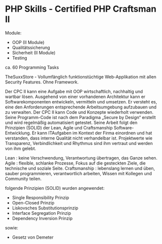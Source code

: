 # PHP Skills - Certified PHP Craftsman II

Module:
- OOP (II Module)
- Qualitätssicherung
- Sicherheit (II Module)
- Testing

ca. 60 Programming Tasks

TheSuxxStore - Vollumfänglich funktionstüchtige Web-Applikation mit allen Security Features. Ohne Framework.

Der CPC II kann eine Aufgabe mit OOP wirtschaftlich, nachhaltig und wartbar lösen. Ausgehend von einer vorhandenen Architektur kann er 
Softwarekomponenten entwickeln, vermitteln und umsetzen. Er versteht es, eine den Anforderungen entsprechende Arbeitsumgebung aufzubauen 
und zu verwalten. Der CPC II kann Code und Konzepte wiederholt verwenden. Seine Programm-Code ist nach dem Paradigma „Secure by Design“ 
erstellt und wird regelmäßig automatisiert getestet. Seine Arbeit folgt den Prinzipien (SOLID) der Lean, Agile und Craftsmanship Software-
Entwicklung. Er kann ITAufgaben im Kontext der Firma einordnen und hat verstanden, dass interne Qualität nicht verhandelbar ist. 
Projektwerte wie Transparenz, Verbindlichkeit und Rhythmus sind ihm vertraut und werden von ihm gelebt. 

Lean : keine Verschwendung, Verantwortung übertragen, das Ganze sehen.
Agile : flexible, schlanke Prozesse, Fokus auf die gesteckten Ziele, die technische und soziale Seite.
Craftsmanship : lebenslang lernen und üben, sauber programmieren, verantwortlich arbeiten, Wissen mit Kollegen und Community teilen.

folgende Prinzipien (SOLID) wurden angewendet:
- Single Responsibility Prinzip
- Open-Closed Prinzip
- Liskovsches Substitutionsprinzip
- Interface Segregation Prinzip
- Dependency Inversion Prinzip

sowie:
- Gesetz von Demeter
